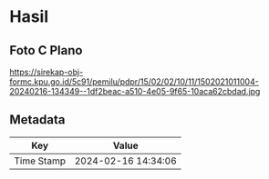 # Hasil

## Foto C Plano

https://sirekap-obj-formc.kpu.go.id/5c91/pemilu/pdpr/15/02/02/10/11/1502021011004-20240216-134349--1df2beac-a510-4e05-9f65-10aca62cbdad.jpg


## Metadata

| Key        | Value               |
| ---------- | ------------------- |
| Time Stamp | 2024-02-16 14:34:06 |



